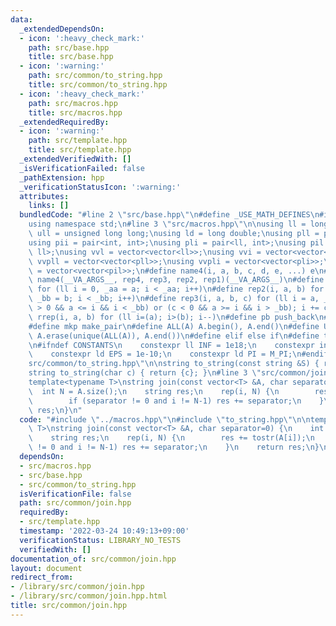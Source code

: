```yaml
---
data:
  _extendedDependsOn:
  - icon: ':heavy_check_mark:'
    path: src/base.hpp
    title: src/base.hpp
  - icon: ':warning:'
    path: src/common/to_string.hpp
    title: src/common/to_string.hpp
  - icon: ':heavy_check_mark:'
    path: src/macros.hpp
    title: src/macros.hpp
  _extendedRequiredBy:
  - icon: ':warning:'
    path: src/template.hpp
    title: src/template.hpp
  _extendedVerifiedWith: []
  _isVerificationFailed: false
  _pathExtension: hpp
  _verificationStatusIcon: ':warning:'
  attributes:
    links: []
  bundledCode: "#line 2 \"src/base.hpp\"\n#define _USE_MATH_DEFINES\n#include <bits/stdc++.h>\n\
    using namespace std;\n#line 3 \"src/macros.hpp\"\n\nusing ll = long long;\nusing\
    \ ull = unsigned long long;\nusing ld = long double;\nusing pll = pair<ll, ll>;\n\
    using pii = pair<int, int>;\nusing pli = pair<ll, int>;\nusing pil = pair<int,\
    \ ll>;\nusing vvl = vector<vector<ll>>;\nusing vvi = vector<vector<int>>;\nusing\
    \ vvpll = vector<vector<pll>>;\nusing vvpli = vector<vector<pli>>;\nusing vvpil\
    \ = vector<vector<pil>>;\n#define name4(i, a, b, c, d, e, ...) e\n#define rep(...)\
    \ name4(__VA_ARGS__, rep4, rep3, rep2, rep1)(__VA_ARGS__)\n#define rep1(i, a)\
    \ for (ll i = 0, _aa = a; i < _aa; i++)\n#define rep2(i, a, b) for (ll i = a,\
    \ _bb = b; i < _bb; i++)\n#define rep3(i, a, b, c) for (ll i = a, _bb = b; (c\
    \ > 0 && a <= i && i < _bb) or (c < 0 && a >= i && i > _bb); i += c)\n#define\
    \ rrep(i, a, b) for (ll i=(a); i>(b); i--)\n#define pb push_back\n#define eb emplace_back\n\
    #define mkp make_pair\n#define ALL(A) A.begin(), A.end()\n#define UNIQUE(A) sort(ALL(A)),\
    \ A.erase(unique(ALL(A)), A.end())\n#define elif else if\n#define tostr to_string\n\
    \n#ifndef CONSTANTS\n    constexpr ll INF = 1e18;\n    constexpr int MOD = 1000000007;\n\
    \    constexpr ld EPS = 1e-10;\n    constexpr ld PI = M_PI;\n#endif\n#line 3 \"\
    src/common/to_string.hpp\"\n\nstring to_string(const string &S) { return S; }\n\
    string to_string(char c) { return {c}; }\n#line 3 \"src/common/join.hpp\"\n\n\
    template<typename T>\nstring join(const vector<T> &A, char separator=0) {\n  \
    \  int N = A.size();\n    string res;\n    rep(i, N) {\n        res += tostr(A[i]);\n\
    \        if (separator != 0 and i != N-1) res += separator;\n    }\n    return\
    \ res;\n}\n"
  code: "#include \"../macros.hpp\"\n#include \"to_string.hpp\"\n\ntemplate<typename\
    \ T>\nstring join(const vector<T> &A, char separator=0) {\n    int N = A.size();\n\
    \    string res;\n    rep(i, N) {\n        res += tostr(A[i]);\n        if (separator\
    \ != 0 and i != N-1) res += separator;\n    }\n    return res;\n}\n"
  dependsOn:
  - src/macros.hpp
  - src/base.hpp
  - src/common/to_string.hpp
  isVerificationFile: false
  path: src/common/join.hpp
  requiredBy:
  - src/template.hpp
  timestamp: '2022-03-24 10:49:13+09:00'
  verificationStatus: LIBRARY_NO_TESTS
  verifiedWith: []
documentation_of: src/common/join.hpp
layout: document
redirect_from:
- /library/src/common/join.hpp
- /library/src/common/join.hpp.html
title: src/common/join.hpp
---
```

